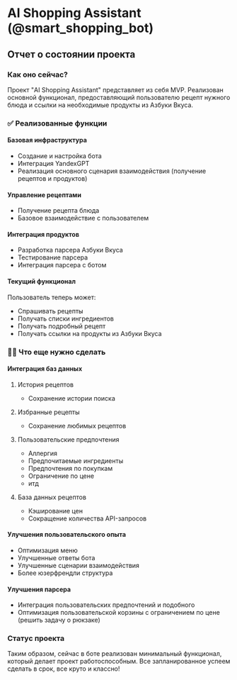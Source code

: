 # AI Shopping Assistant (@smart_shopping_bot)
## Отчет о состоянии проекта

### Как оно сейчас?
Проект "AI Shopping Assistant" представляет из себя MVP. Реализован основной функционал, предоставляющий пользователю рецепт нужного блюда и ссылки на необходимые продукты из Азбуки Вкуса.

### ✅ Реализованные функции

#### Базовая инфраструктура
- Создание и настройка бота
- Интеграция YandexGPT
- Реализация основного сценария взаимодействия (получение рецептов и продуктов)

#### Управление рецептами
- Получение рецепта блюда
- Базовое взаимодействие с пользователем

#### Интеграция продуктов
- Разработка парсера Азбуки Вкуса
- Тестирование парсера
- Интеграция парсера с ботом

#### Текущий функционал
Пользователь теперь может:
- Спрашивать рецепты
- Получать списки ингредиентов
- Получать подробный рецепт
- Получать ссылки на продукты из Азбуки Вкуса

### 🧑‍💻 Что еще нужно сделать

#### Интеграция баз данных
1. История рецептов
   - Сохранение истории поиска

2. Избранные рецепты
   - Сохранение любимых рецептов

3. Пользовательские предпочтения
   - Аллергия
   - Предпочитаемые ингредиенты
   - Предпочтения по покупкам
   - Ограничение по цене
   - итд

4. База данных рецептов
   - Кэширование цен
   - Сокращение количества API-запросов

#### Улучшения пользовательского опыта
- Оптимизация меню
- Улучшенные ответы бота
- Улучшенные сценарии взаимодействия
- Более юзерфрендли структура

#### Улучшения парсера
- Интеграция пользовательских предпочтений и подобного
- Оптимизация пользовательской корзины с ограничением по цене (решить задачу о рюкзаке)

### Статус проекта
Таким образом, сейчас в боте реализован минимальный функционал, который делает проект работоспособным. Все запланированное успеем сделать в срок, все круто и классно!
